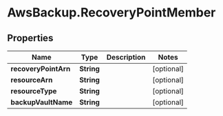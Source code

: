 # AwsBackup.RecoveryPointMember

## Properties

Name | Type | Description | Notes
------------ | ------------- | ------------- | -------------
**recoveryPointArn** | **String** |  | [optional] 
**resourceArn** | **String** |  | [optional] 
**resourceType** | **String** |  | [optional] 
**backupVaultName** | **String** |  | [optional] 


